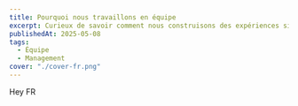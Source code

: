 ```yaml
---
title: Pourquoi nous travaillons en équipe
excerpt: Curieux de savoir comment nous construisons des expériences si impactantes ?
publishedAt: 2025-05-08
tags:
  - Équipe
  - Management
cover: "./cover-fr.png"
---
```


Hey FR